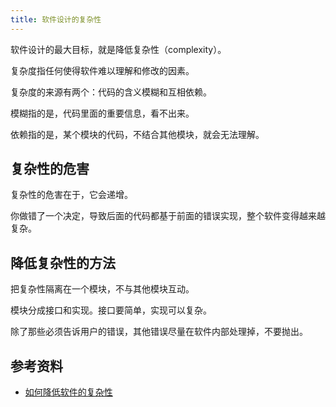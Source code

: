 ```yaml
---
title: 软件设计的复杂性
---
```


软件设计的最大目标，就是降低复杂性（complexity）。

复杂度指任何使得软件难以理解和修改的因素。

复杂度的来源有两个：代码的含义模糊和互相依赖。

模糊指的是，代码里面的重要信息，看不出来。

依赖指的是，某个模块的代码，不结合其他模块，就会无法理解。

## 复杂性的危害

复杂性的危害在于，它会递增。

你做错了一个决定，导致后面的代码都基于前面的错误实现，整个软件变得越来越复杂。

## 降低复杂性的方法

把复杂性隔离在一个模块，不与其他模块互动。

模块分成接口和实现。接口要简单，实现可以复杂。

除了那些必须告诉用户的错误，其他错误尽量在软件内部处理掉，不要抛出。

## 参考资料

- [如何降低软件的复杂性](https://www.ruanyifeng.com/blog/2018/09/complexity.html)